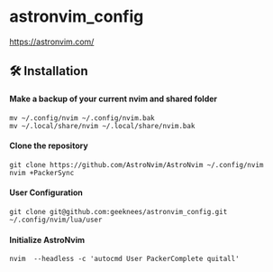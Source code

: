 # astronvim_config

https://astronvim.com/

## 🛠️ Installation

#### Make a backup of your current nvim and shared folder

```shell
mv ~/.config/nvim ~/.config/nvim.bak
mv ~/.local/share/nvim ~/.local/share/nvim.bak
```

#### Clone the repository

```shell
git clone https://github.com/AstroNvim/AstroNvim ~/.config/nvim
nvim +PackerSync
```

#### User Configuration

```
git clone git@github.com:geeknees/astronvim_config.git ~/.config/nvim/lua/user
```

#### Initialize AstroNvim

```
nvim  --headless -c 'autocmd User PackerComplete quitall'
```
